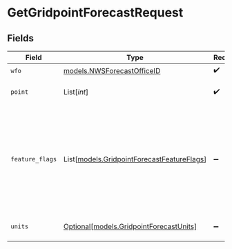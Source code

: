# GetGridpointForecastRequest


## Fields

| Field                                                                                                                                                                                                                 | Type                                                                                                                                                                                                                  | Required                                                                                                                                                                                                              | Description                                                                                                                                                                                                           |
| --------------------------------------------------------------------------------------------------------------------------------------------------------------------------------------------------------------------- | --------------------------------------------------------------------------------------------------------------------------------------------------------------------------------------------------------------------- | --------------------------------------------------------------------------------------------------------------------------------------------------------------------------------------------------------------------- | --------------------------------------------------------------------------------------------------------------------------------------------------------------------------------------------------------------------- |
| `wfo`                                                                                                                                                                                                                 | [models.NWSForecastOfficeID](../models/nwsforecastofficeid.md)                                                                                                                                                        | :heavy_check_mark:                                                                                                                                                                                                    | Forecast office ID                                                                                                                                                                                                    |
| `point`                                                                                                                                                                                                               | List[*int*]                                                                                                                                                                                                           | :heavy_check_mark:                                                                                                                                                                                                    | Two-element array encoding grid X and Y (comma-separated)                                                                                                                                                             |
| `feature_flags`                                                                                                                                                                                                       | List[[models.GridpointForecastFeatureFlags](../models/gridpointforecastfeatureflags.md)]                                                                                                                              | :heavy_minus_sign:                                                                                                                                                                                                    | Enable future and experimental features (see documentation for more info):<br/>* forecast_temperature_qv: Represent temperature as QuantitativeValue<br/>* forecast_wind_speed_qv: Represent wind speed as QuantitativeValue<br/> |
| `units`                                                                                                                                                                                                               | [Optional[models.GridpointForecastUnits]](../models/gridpointforecastunits.md)                                                                                                                                        | :heavy_minus_sign:                                                                                                                                                                                                    | Use US customary or SI (metric) units in textual output                                                                                                                                                               |